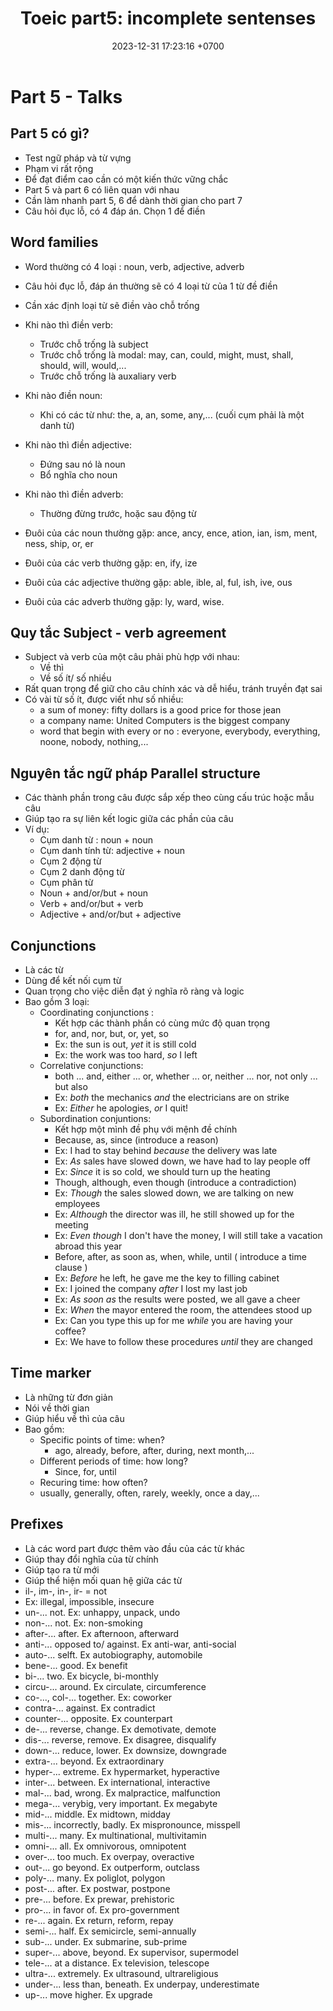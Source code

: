 ﻿---
layout: post
title:  "Toeic part5: incomplete sentenses"
date:   2023-12-31 17:23:16 +0700
categories: toeic part5
---

# Part 5 - Talks
## Part 5 có gì?
- Test ngữ pháp và từ vựng
- Phạm vi rất rộng
- Để đạt điểm cao cần có một kiến thức vững chắc
- Part 5 và part 6 có liên quan với nhau
- Cần làm nhanh part 5, 6 để dành thời gian cho part 7
- Câu hỏi đục lỗ, có 4 đáp án. Chọn 1 để điền

## Word families
- Word thường có 4 loại : noun, verb, adjective, adverb
- Câu hỏi đục lỗ, đáp án thường sẽ có 4 loại từ của 1 từ đề điền
- Cần xác định loại từ sẽ điền vào chỗ trống
- Khi nào thì điền verb:
	- Trước chỗ trống là subject
	- Trước chỗ trống là modal: may, can, could, might, must, shall, should, will, would,...
	- Trước chỗ trống là auxaliary verb
- Khi nào điền noun:
	- Khi có các từ như: the, a, an, some, any,... (cuối cụm phải là một danh từ)
- Khi nào thì điền adjective:	
	- Đứng sau nó là noun
	- Bổ nghĩa cho noun
- Khi nào thì điền adverb:
	- Thường đừng trước, hoặc sau động từ

- Đuôi của các noun thường gặp: ance, ancy, ence, ation, ian, ism, ment, ness, ship, or, er
- Đuôi của các verb thường gặp: en, ify, ize
- Đuôi của các adjective thường gặp: able, ible, al, ful, ish, ive, ous
- Đuôi của các adverb thường gặp: ly, ward, wise.

## Quy tắc Subject - verb agreement
- Subject và verb của một câu phải phù hợp với nhau:
	- Về thì
	- Về số ít/ số nhiều
- Rất quan trọng để giữ cho câu chính xác và dễ hiểu, tránh truyền đạt sai
- Có vài từ số ít, được viết như số nhiều:
	- a sum of money: fifty dollars is a good price for those jean
	- a company name: United Computers is the biggest company
	- word that begin with every or no : everyone, everybody, everything, noone, nobody, nothing,...

## Nguyên tắc ngữ pháp Parallel structure
- Các thành phần trong câu được sắp xếp theo cùng cấu trúc hoặc mẫu câu
- Giúp tạo ra sự liên kết logic giữa các phần của câu
- Ví dụ:
	- Cụm danh từ : noun + noun
	- Cụm danh tính từ: adjective + noun
	- Cụm 2 động từ
	- Cụm 2 danh động từ
	- Cụm phân từ
	- Noun + and/or/but + noun
	- Verb + and/or/but + verb
	- Adjective + and/or/but + adjective

## Conjunctions 
- Là các từ 
- Dùng để kết nối cụm từ
- Quan trọng cho việc diễn đạt ý nghĩa rõ ràng và logic
- Bao gồm 3 loại:
	- Coordinating conjunctions :
		- Kết hợp các thành phần có cùng mức độ quan trọng
		- for, and, nor, but, or, yet, so
		- Ex: the sun is out, *yet* it is still cold
		- Ex: the work was too hard, *so* I left
	- Correlative conjunctions:
		- both ... and, either ... or, whether ... or, neither ... nor, not only ... but also
		- Ex: *both* the mechanics *and* the electricians are on strike
		- Ex: *Either* he apologies, *or* I quit!
	- Subordination conjuntions:
		- Kết hợp một mình đề phụ với mệnh đề chính
		- Because, as, since (introduce a reason)
		- Ex: I had to stay behind *because* the delivery was late
		- Ex: *As* sales have slowed down, we have had to lay people off
		- Ex: *Since* it is so cold, we should turn up the heating
		- Though, although, even though (introduce a contradiction)
		- Ex: *Though* the sales slowed down, we are talking on new employees
		- Ex: *Although* the director was ill, he still showed up for the meeting
		- Ex: *Even though* I don't have the money, I will still take a vacation abroad this year
		- Before, after, as soon as, when, while, until ( introduce a time clause )
		- Ex: *Before* he left, he gave me the key to filling cabinet
		- Ex: I joined the company *after* I lost my last job
		- Ex: *As soon as* the results were posted, we all gave a cheer
		- Ex: *When* the mayor entered the room, the attendees stood up
		- Ex: Can you type this up for me *while* you are having your coffee?
		- Ex: We have to follow these procedures *until* they are changed

## Time marker
- Là những từ đơn giản
- Nói về thời gian
- Giúp hiểu về thì của câu
- Bao gồm:
	- Specific points of time: when?
		- ago, already, before, after, during, next month,...
	- Different periods of time: how long?
		- Since, for, until
	- Recuring time: how often? 
	- usually, generally, often, rarely, weekly, once a day,...

## Prefixes
- Là các word part được thêm vào đầu của các từ khác
- Giúp thay đổi nghĩa của từ chính
- Giúp tạo ra từ mới
- Giúp thể hiện mối quan hệ giữa các từ
- il-, im-, in-, ir- = not 
- Ex: illegal, impossible, insecure
- un-... not. Ex: unhappy, unpack, undo
- non-... not. Ex: non-smoking
- after-... after. Ex afternoon, afterward
- anti-... opposed to/ against. Ex anti-war, anti-social
- auto-... selft. Ex autobiography, automobile
- bene-... good. Ex benefit
- bi-... two. Ex bicycle, bi-monthly
- circu-... around. Ex circulate, circumference 
- co-..., col-... together. Ex: coworker
- contra-... against. Ex contradict
- counter-... opposite. Ex counterpart
- de-... reverse, change. Ex demotivate, demote
- dis-... reverse, remove. Ex disagree, disqualify
- down-... reduce, lower. Ex downsize, downgrade
- extra-... beyond. Ex extraordinary
- hyper-... extreme. Ex hypermarket, hyperactive
- inter-... between. Ex international, interactive
- mal-... bad, wrong. Ex malpractice, malfunction
- mega-... verybig, very important. Ex megabyte
- mid-... middle. Ex midtown, midday
- mis-... incorrectly, badly. Ex mispronounce, misspell
- multi-... many. Ex multinational, multivitamin
- omni-... all. Ex omnivorous, omnipotent
- over-... too much. Ex overpay, overactive
- out-... go beyond. Ex outperform, outclass
- poly-... many. Ex poliglot, polygon
- post-... after. Ex postwar, postpone
- pre-... before. Ex prewar, prehistoric
- pro-... in favor of. Ex pro-government
- re-... again. Ex return, reform, repay
- semi-... half. Ex semicircle, semi-annually
- sub-... under. Ex submarine, sub-prime
- super-... above, beyond. Ex supervisor, supermodel
- tele-... at a distance. Ex television, telescope
- ultra-... extremely. Ex ultrasound, ultrareligious
- under-... less than, beneath. Ex underpay, underestimate
- up-... move higher. Ex upgrade